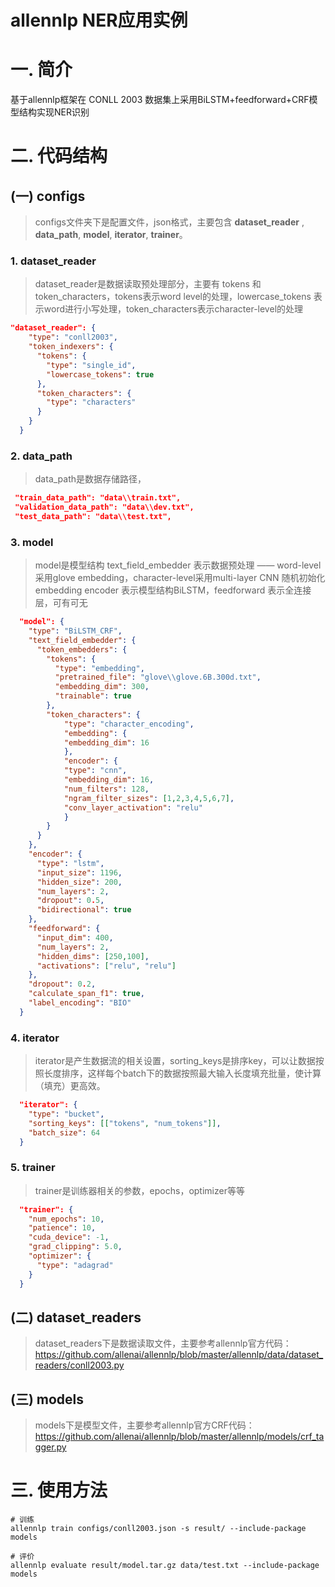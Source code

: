 allennlp NER应用实例
===================

# 一. 简介

基于allennlp框架在 CONLL 2003 数据集上采用BiLSTM+feedforward+CRF模型结构实现NER识别

# 二. 代码结构

## (一) configs

> configs文件夹下是配置文件，json格式，主要包含 **dataset_reader** , **data_path**, **model**, **iterator**, **trainer**。

### 1. dataset_reader

> dataset_reader是数据读取预处理部分，主要有 tokens 和 token_characters，tokens表示word level的处理，lowercase_tokens 表示word进行小写处理，token_characters表示character-level的处理

```json
"dataset_reader": {
    "type": "conll2003",
    "token_indexers": {
      "tokens": {
        "type": "single_id",
        "lowercase_tokens": true
      },
      "token_characters": {
        "type": "characters"
      }
    }
  }
```

### 2. data_path

> data_path是数据存储路径，

```json
 "train_data_path": "data\\train.txt",
 "validation_data_path": "data\\dev.txt",
 "test_data_path": "data\\test.txt",
```

### 3. model

> model是模型结构
text_field_embedder 表示数据预处理 —— word-level采用glove embedding，character-level采用multi-layer CNN 随机初始化embedding
encoder 表示模型结构BiLSTM，feedforward 表示全连接层，可有可无

```json
  "model": {
    "type": "BiLSTM_CRF",
    "text_field_embedder": {
      "token_embedders": {
        "tokens": {
          "type": "embedding",
          "pretrained_file": "glove\\glove.6B.300d.txt",
          "embedding_dim": 300,
          "trainable": true
        },
        "token_characters": {
            "type": "character_encoding",
            "embedding": {
            "embedding_dim": 16
            },
            "encoder": {
            "type": "cnn",
            "embedding_dim": 16,
            "num_filters": 128,
            "ngram_filter_sizes": [1,2,3,4,5,6,7],
            "conv_layer_activation": "relu"
            }
        }
      }
    },
    "encoder": {
      "type": "lstm",
      "input_size": 1196,
      "hidden_size": 200,
      "num_layers": 2,
      "dropout": 0.5,
      "bidirectional": true
    },
    "feedforward": {
      "input_dim": 400,
      "num_layers": 2,
      "hidden_dims": [250,100],
      "activations": ["relu", "relu"]
    },
    "dropout": 0.2,
    "calculate_span_f1": true,
    "label_encoding": "BIO"
  }
```

### 4. iterator

> iterator是产生数据流的相关设置，sorting_keys是排序key，可以让数据按照长度排序，这样每个batch下的数据按照最大输入长度填充批量，使计算（填充）更高效。
```json
  "iterator": {
    "type": "bucket",
    "sorting_keys": [["tokens", "num_tokens"]],
    "batch_size": 64
  }
```

### 5. trainer

> trainer是训练器相关的参数，epochs，optimizer等等

```json
  "trainer": {
    "num_epochs": 10,
    "patience": 10,
    "cuda_device": -1,
    "grad_clipping": 5.0,
    "optimizer": {
      "type": "adagrad"
    }
  }
```

## (二) dataset_readers

> dataset_readers下是数据读取文件，主要参考allennlp官方代码：https://github.com/allenai/allennlp/blob/master/allennlp/data/dataset_readers/conll2003.py

## (三) models

> models下是模型文件，主要参考allennlp官方CRF代码：https://github.com/allenai/allennlp/blob/master/allennlp/models/crf_tagger.py

# 三. 使用方法

```shell
# 训练
allennlp train configs/conll2003.json -s result/ --include-package models

# 评价
allennlp evaluate result/model.tar.gz data/test.txt --include-package models
```
